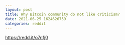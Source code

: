 ```yaml
--- 
layout: post 
title: Why Bitcoin community do not like criticism? 
date: 2021-06-25 1624626759 
categories: reddit 
--- 
```

https://redd.it/o7nfj0